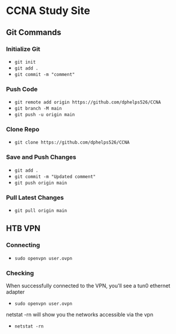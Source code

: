 # CCNA Study Site

## Git Commands

### Initialize Git

* `git init`
* `git add .`
* `git commit -m "comment"`

### Push Code
* `git remote add origin https://github.com/dphelps526/CCNA`
* `git branch -M main`
* `git push -u origin main`

### Clone Repo
* `git clone https://github.com/dphelps526/CCNA`

### Save and Push Changes
* `git add .`
* `git commit -m "Updated comment"`
* `git push origin main`

### Pull Latest Changes
* `git pull origin main`

## HTB VPN

### Connecting

* `sudo openvpn user.ovpn`

### Checking 
 
When successfully connected to the VPN, you'll see a tun0 ethernet adapter
 * `sudo openvpn user.ovpn`

netstat -rn will show you the networks accessible via the vpn
 * `netstat -rn`